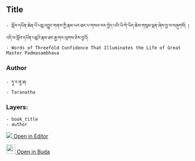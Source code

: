 ## Title
	- སློབ་དཔོན་ཆེན་པོ་པདྨ་འབྱུང་གནས་ཀྱི་རྣམ་པར་ཐར་པ་གསལ་བར་བྱེད་པའི་ཡི་གེ་ཡིད་ཆེས་གསུམ་ལྡན་ཞེས་བྱ་བ་བཞུགསོ། །འདི་ལ་སློབ་དཔོན་པདྨའི་རྣམ་ཐར་རྒྱ་གར་ལུགས་ཅེས་བྱའོ།
	- Words of Threefold Confidence That Illuminates the Life of Great Master Padmasambhava

### Author
	- ཏཱ་ར་ནཱ་ཐ།
	- Taranatha

### Layers:
	- book_title
	- author


[<img src="https://img.icons8.com/color/25/000000/edit-property.png"> Open in Editor](http://editor.openpecha.org/P000057)

[<img width="25" src="https://library.bdrc.io/icons/BUDA-small.svg"> Open in Buda](https://library.bdrc.io/show/bdr:IE0OPP000057)
